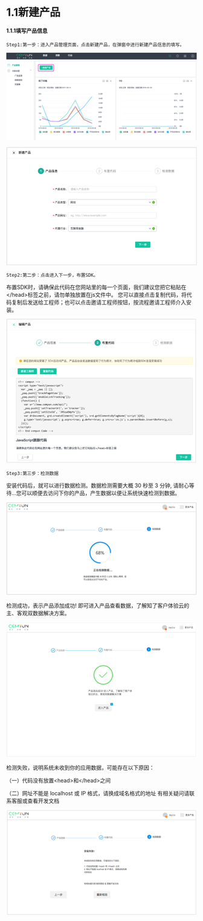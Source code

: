 # 1.1新建产品

#### 1.1.1填写产品信息

```text
Step1:第一步：进入产品管理页面，点击新建产品，在弹窗中进行新建产品信息的填写。
```

![&#x65B0;&#x5EFA;&#x4EA7;&#x54C1;&#x56FE;](../.gitbook/assets/02.-xin-jian-chan-pin.png)

![&#x586B;&#x5199;&#x4EA7;&#x54C1;&#x4FE1;&#x606F;&#x56FE;](../.gitbook/assets/chan-pin-xin-xi-tu.png)

```text
Step2:第二步：点击进入下一步，布置SDK。
```

布置SDK时，请确保此代码在您网站里的每一个页面，我们建议您把它粘贴在&lt;/head&gt;标签之前，请勿单独放置在js文件中。 您可以直接点击复制代码，将代码复制后发送给工程师；也可以点击邀请工程师按钮，按流程邀请工程师介入安装。

![&#x5E03;&#x7F6E;SDK&#x56FE;](../.gitbook/assets/bu-zhi-sdk-tu.png)

```text
Step3:第三步：检测数据
```

安装代码后，就可以进行数据检测。数据检测需要大概 30 秒至 3 分钟, 请耐心等待...您可以顺便去访问下你的产品，产生数据以便让系统快速检测到数据。

![&#x68C0;&#x6D4B;&#x6570;&#x636E;&#x56FE;](../.gitbook/assets/jian-ce-shu-ju.png)

检测成功，表示产品添加成功! 即可进入产品查看数据，了解知了客户体验云的主、客观双数据解决方案。

![&#x6570;&#x636E;&#x68C0;&#x6D4B;&#x6210;&#x529F;&#x56FE;](../.gitbook/assets/shu-ju-jian-ce-cheng-gong-tu.png)

检测失败，说明系统未收到你的应用数据，可能存在以下原因： 

（一）代码没有放置&lt;head&gt;和&lt;/head&gt;之间 

（二）网址不能是 localhost 或 IP 格式，请换成域名格式的地址 有相关疑问请联系客服或查看开发文档

![&#x6570;&#x636E;&#x76D1;&#x6D4B;&#x5931;&#x8D25;&#x56FE;](../.gitbook/assets/image%20%2812%29.png)

### 

